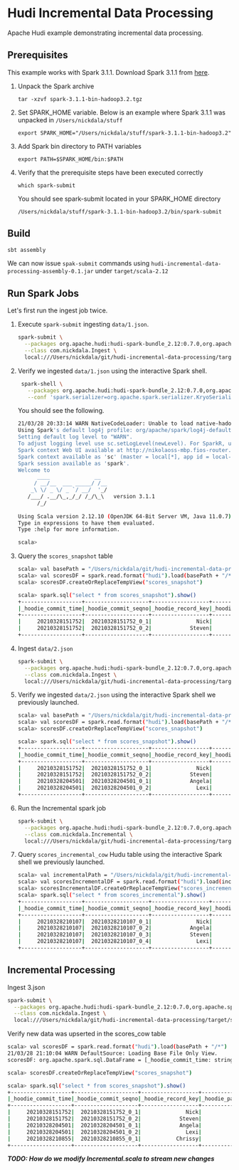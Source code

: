 # Hudi Incremental Data Processing

Apache Hudi example demonstrating incremental data processing.

## Prerequisites

This example works with Spark 3.1.1.  Download Spark 3.1.1 from [here](https://spark.apache.org/downloads.html). 

1. Unpack the Spark archive

    ```tar -xzvf spark-3.1.1-bin-hadoop3.2.tgz```
    
2. Set SPARK_HOME variable.  Below is an example where Spark 3.1.1 was unpacked in `/Users/nickdala/stuff`
 
    ```export SPARK_HOME="/Users/nickdala/stuff/spark-3.1.1-bin-hadoop3.2"```

3. Add Spark bin directory to PATH variables    

    ```export PATH=$SPARK_HOME/bin:$PATH```
    
4. Verify that the prerequisite steps have been executed correctly 

    ```which spark-submit``` 
    
    You should see spark-submit located in your SPARK_HOME directory
    
    ```/Users/nickdala/stuff/spark-3.1.1-bin-hadoop3.2/bin/spark-submit```
 
## Build

```bash
sbt assembly
```

We can now issue `spak-submit` commands using `hudi-incremental-data-processing-assembly-0.1.jar` under `target/scala-2.12`

## Run Spark Jobs

Let's first run the ingest job twice.  

1. Execute `spark-submit` ingesting `data/1.json`.

    ```bash
    spark-submit \
      --packages org.apache.hudi:hudi-spark-bundle_2.12:0.7.0,org.apache.spark:spark-avro_2.12:3.0.1 \
      --class com.nickdala.Ingest \
      local:///Users/nickdala/git/hudi-incremental-data-processing/target/scala-2.12/hudi-incremental-data-processing-assembly-0.1.jar /Users/nickdala/git/hudi-incremental-data-processing/hudi /Users/nickdala/git/hudi-incremental-data-processing/data/1.json
    ```

1. Verify we ingested `data/1.json` using the interactive Spark shell.
    
   ```bash
    spark-shell \
      --packages org.apache.hudi:hudi-spark-bundle_2.12:0.7.0,org.apache.spark:spark-avro_2.12:3.0.1 \
      --conf 'spark.serializer=org.apache.spark.serializer.KryoSerializer'
    ```

    You should see the following.
    
    ```bash
    21/03/28 20:33:14 WARN NativeCodeLoader: Unable to load native-hadoop library for your platform... using builtin-java classes where applicable
    Using Spark's default log4j profile: org/apache/spark/log4j-defaults.properties
    Setting default log level to "WARN".
    To adjust logging level use sc.setLogLevel(newLevel). For SparkR, use setLogLevel(newLevel).
    Spark context Web UI available at http://nikolaoss-mbp.fios-router.home:4040
    Spark context available as 'sc' (master = local[*], app id = local-1616978000414).
    Spark session available as 'spark'.
    Welcome to
          ____              __
         / __/__  ___ _____/ /__
        _\ \/ _ \/ _ `/ __/  '_/
       /___/ .__/\_,_/_/ /_/\_\   version 3.1.1
          /_/
             
    Using Scala version 2.12.10 (OpenJDK 64-Bit Server VM, Java 11.0.7)
    Type in expressions to have them evaluated.
    Type :help for more information.
    
    scala> 
    ```
   
 1. Query the `scores_snapshot` table

    ```bash
    scala> val basePath = "/Users/nickdala/git/hudi-incremental-data-processing/hudi/scores_cow"
    scala> val scoresDF = spark.read.format("hudi").load(basePath + "/*")
    scala> scoresDF.createOrReplaceTempView("scores_snapshot")
    ```
    
    ```bash
    scala> spark.sql("select * from scores_snapshot").show()
    +-------------------+--------------------+------------------+----------------------+--------------------+------+-----+-------------------+
    |_hoodie_commit_time|_hoodie_commit_seqno|_hoodie_record_key|_hoodie_partition_path|   _hoodie_file_name|  name|score|        update_time|
    +-------------------+--------------------+------------------+----------------------+--------------------+------+-----+-------------------+
    |     20210328151752|  20210328151752_0_1|              Nick|               default|c5d83e23-6591-4d9...|  Nick|   25|2021-01-08 09:00:00|
    |     20210328151752|  20210328151752_0_2|            Steven|               default|c5d83e23-6591-4d9...|Steven|   12|2021-01-08 09:00:00|
    +-------------------+--------------------+------------------+----------------------+--------------------+------+-----+-------------------+
    ```

1. Ingest `data/2.json`

    ```bash
    spark-submit \
      --packages org.apache.hudi:hudi-spark-bundle_2.12:0.7.0,org.apache.spark:spark-avro_2.12:3.0.1 \
      --class com.nickdala.Ingest \
      local:///Users/nickdala/git/hudi-incremental-data-processing/target/scala-2.12/hudi-incremental-data-processing-assembly-0.1.jar /Users/nickdala/git/hudi-incremental-data-processing/hudi /Users/nickdala/git/hudi-incremental-data-processing/data/2.json
    ```
1. Verify we ingested `data/2.json` using the interactive Spark shell we previously launched.

    ```bash
    scala> val basePath = "/Users/nickdala/git/hudi-incremental-data-processing/hudi/scores_cow"
    scala> val scoresDF = spark.read.format("hudi").load(basePath + "/*")
    scala> scoresDF.createOrReplaceTempView("scores_snapshot")
    ```

    ```bash
    scala> spark.sql("select * from scores_snapshot").show()
    +-------------------+--------------------+------------------+----------------------+--------------------+------+-----+-------------------+
    |_hoodie_commit_time|_hoodie_commit_seqno|_hoodie_record_key|_hoodie_partition_path|   _hoodie_file_name|  name|score|        update_time|
    +-------------------+--------------------+------------------+----------------------+--------------------+------+-----+-------------------+
    |     20210328151752|  20210328151752_0_1|              Nick|               default|c5d83e23-6591-4d9...|  Nick|   25|2021-01-08 09:00:00|
    |     20210328151752|  20210328151752_0_2|            Steven|               default|c5d83e23-6591-4d9...|Steven|   12|2021-01-08 09:00:00|
    |     20210328204501|  20210328204501_0_1|            Angela|               default|c5d83e23-6591-4d9...|Angela|   11|2021-01-08 10:00:00|
    |     20210328204501|  20210328204501_0_2|              Lexi|               default|c5d83e23-6591-4d9...|  Lexi|   18|2021-01-08 10:00:00|
    +-------------------+--------------------+------------------+----------------------+--------------------+------+-----+-------------------+
    ```

1. Run the Incremental spark job

    ```bash
    spark-submit \
      --packages org.apache.hudi:hudi-spark-bundle_2.12:0.7.0,org.apache.spark:spark-avro_2.12:3.0.1 \
      --class com.nickdala.Incremental \
      local:///Users/nickdala/git/hudi-incremental-data-processing/target/scala-2.12/hudi-incremental-data-processing-assembly-0.1.jar /Users/nickdala/git/hudi-incremental-data-processing/hudi
    ```

1. Query `scores_incremental_cow` Hudu table using the interactive Spark shell we previously launched.
 
    ```bash
    scala> val incrementalPath = "/Users/nickdala/git/hudi-incremental-data-processing/hudi/scores_incremental_cow"
    scala> val scoresIncrementalDF = spark.read.format("hudi").load(incrementalPath + "/*")
    scala> scoresIncrementalDF.createOrReplaceTempView("scores_incremental")
    scala> spark.sql("select * from scores_incremental").show()
    +-------------------+--------------------+------------------+----------------------+--------------------+------+-----+-------------------+
    |_hoodie_commit_time|_hoodie_commit_seqno|_hoodie_record_key|_hoodie_partition_path|   _hoodie_file_name|  name|score|        update_time|
    +-------------------+--------------------+------------------+----------------------+--------------------+------+-----+-------------------+
    |     20210328210107|  20210328210107_0_1|              Nick|               default|030df7fc-060a-47f...|  Nick|   25|2021-01-08 09:00:00|
    |     20210328210107|  20210328210107_0_2|            Angela|               default|030df7fc-060a-47f...|Angela|   11|2021-01-08 10:00:00|
    |     20210328210107|  20210328210107_0_3|            Steven|               default|030df7fc-060a-47f...|Steven|   12|2021-01-08 09:00:00|
    |     20210328210107|  20210328210107_0_4|              Lexi|               default|030df7fc-060a-47f...|  Lexi|   18|2021-01-08 10:00:00|
    +-------------------+--------------------+------------------+----------------------+--------------------+------+-----+-------------------+
    ```

## Incremental Processing 

Ingest 3.json

```bash
spark-submit \
  --packages org.apache.hudi:hudi-spark-bundle_2.12:0.7.0,org.apache.spark:spark-avro_2.12:3.0.1 \
  --class com.nickdala.Ingest \
  local:///Users/nickdala/git/hudi-incremental-data-processing/target/scala-2.12/hudi-incremental-data-processing-assembly-0.1.jar /Users/nickdala/git/hudi-incremental-data-processing/hudi /Users/nickdala/git/hudi-incremental-data-processing/data/3.json
```

Verify new data was upserted in the scores_cow table

```bash
scala> val scoresDF = spark.read.format("hudi").load(basePath + "/*")
21/03/28 21:10:04 WARN DefaultSource: Loading Base File Only View.
scoresDF: org.apache.spark.sql.DataFrame = [_hoodie_commit_time: string, _hoodie_commit_seqno: string ... 6 more fields]

scala> scoresDF.createOrReplaceTempView("scores_snapshot")

scala> spark.sql("select * from scores_snapshot").show()
+-------------------+--------------------+------------------+----------------------+--------------------+-------+-----+-------------------+
|_hoodie_commit_time|_hoodie_commit_seqno|_hoodie_record_key|_hoodie_partition_path|   _hoodie_file_name|   name|score|        update_time|
+-------------------+--------------------+------------------+----------------------+--------------------+-------+-----+-------------------+
|     20210328151752|  20210328151752_0_1|              Nick|               default|c5d83e23-6591-4d9...|   Nick|   25|2021-01-08 09:00:00|
|     20210328151752|  20210328151752_0_2|            Steven|               default|c5d83e23-6591-4d9...| Steven|   12|2021-01-08 09:00:00|
|     20210328204501|  20210328204501_0_1|            Angela|               default|c5d83e23-6591-4d9...| Angela|   11|2021-01-08 10:00:00|
|     20210328204501|  20210328204501_0_2|              Lexi|               default|c5d83e23-6591-4d9...|   Lexi|   18|2021-01-08 10:00:00|
|     20210328210855|  20210328210855_0_1|           Chrissy|               default|c5d83e23-6591-4d9...|Chrissy|   22|2021-01-09 09:30:00|
+-------------------+--------------------+------------------+----------------------+--------------------+-------+-----+-------------------+
```

***TODO: How do we modify Incremental.scala to stream new changes***
